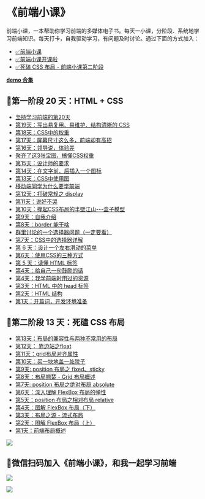 # 《前端小课》
前端小课，一本帮助你学习前端的多媒体电子书。每天一小课，分阶段、系统地学习前端知识。每天打卡，自我驱动学习，有问题及时讨论。通过下面的方式加入：

- [✅前端小课](https://mp.weixin.qq.com/mp/profile_ext?action=home&__biz=MzI5MTY0ODAwNQ==&scene=124#wechat_redirect)
- [✅前端小课开课啦](https://mp.weixin.qq.com/s/6_3hSOw5Lv4p-vxIJS1woQ)
- [✅死磕 CSS 布局 - 前端小课第二阶段](https://mp.weixin.qq.com/s/gtyiCDbtRRvBxOaR0DPkKg)

**[demo 合集](https://github.com/lefex/FE/tree/master/%E7%AC%AC%E4%B8%80%E9%98%B6%E6%AE%B5/code)**

## 🐝第一阶段 20 天：HTML + CSS

- [坚持学习前端的第20天](https://mp.weixin.qq.com/s/-js2txXGKUzEFEMUlF8JBg)
- [第19天：写出易复用、易维护、结构清晰的 CSS](https://mp.weixin.qq.com/s/IqqoMc967gFYfHRJoCAJhw)
- [第18天：CSS中的权重](https://mp.weixin.qq.com/s/b2f58P6P7E00RswRyuHzVQ)
- [第17天：屏幕尺寸这么多，前端却有高招](https://mp.weixin.qq.com/s/nlVmqSaUTsKKIFS2lXBg7Q)
- [第16天：领导说，体验差](https://mp.weixin.qq.com/s/CEh7LcHDqj5s5UebK5t-Vw)
- [聚齐了这3张宝图，搞懂CSS权重](https://mp.weixin.qq.com/s/wQOEMwQVdDYXpqSN7SuLcA)
- [第15天：设计师的要求](https://mp.weixin.qq.com/s/5nrVkgzfMXivl1mAEvrWyg)
- [第14天：在文字前、后插入一个图标](https://mp.weixin.qq.com/s/P03ieC4DiTuZzWRY3vDMZg)
- [第13天：CSS中使用图](https://mp.weixin.qq.com/s/16E5JnHtszJ2rMunlHFPGA)
- [移动端同学为什么要学前端](https://mp.weixin.qq.com/s/3hhPUbcMPUZp5GYjg7_Gog)
- [第12天：打破常规之 display](https://mp.weixin.qq.com/s/OZNDlCroFkK79EbqZpWr8g)
- [第11天：说好不哭](https://mp.weixin.qq.com/s/0rOCSAJjMq7N4t8U-I1gnw)
- [第10天：撑起CSS布局的半壁江山---盒子模型](https://mp.weixin.qq.com/s/lt7_v8V5g5sG1QdP4-TOFQ)
- [第9天：自我介绍](https://mp.weixin.qq.com/s/11D_PwSxll_lKUD-yzWkxQ)
- [第8天：border 能干啥](https://mp.weixin.qq.com/s/l9pLes4Q64-Yq0KtmcTWQA)
- [群里讨论的一个选择器问题（一定要看）](https://mp.weixin.qq.com/s/nS_kcIqBwO03mvF97BZCBQ)
- [第7天：CSS中的选择器详解](https://mp.weixin.qq.com/s/V00q_cJrpPoEUXD7Yxvyug)
- [第 6 天：设计一个左右滑动的菜单](https://mp.weixin.qq.com/s/hCbRtgZ9v0T9OJhJ15JAeA)
- [第6天：使用CSS的三种方式](https://mp.weixin.qq.com/s/pHy30He9hS2C4UPDGxYqlg)
- [第 5 天：读懂 HTML 标签](https://mp.weixin.qq.com/s/vvrt3zvOt8jsgaulayu5sg)
- [第4天：给自己一句鼓励的话](https://mp.weixin.qq.com/s/u1z009G2lYZK-SGFCXJhyw)
- [第4天：我学前端时用过的资源](https://mp.weixin.qq.com/s/Y5miYpQhtv4fotp0bFMJiw)
- [第3天：HTML 中的 head 标签](https://mp.weixin.qq.com/s/LMiPhxhHyOku6HTg0cBQsQ)
- [第2天：HTML 结构](https://mp.weixin.qq.com/s/7Vx2CYBPTuoHQfYsawQhzA)
- [第1天：开篇词，开发环境准备](https://mp.weixin.qq.com/s/66oU0fY502OYK9WpxiaCtA)


## 🌺第二阶段 13 天：死磕 CSS 布局

- [第13天：布局的兼容性与两种不常用的布局](https://mp.weixin.qq.com/s/fM8DkM9sGAGzu-G3TW_5UA)
- [第12天： 靠边站之float](https://mp.weixin.qq.com/s/ba8kJOU2a83NBnwG0y8fdQ)
- [第11天：grid布局对齐属性](https://mp.weixin.qq.com/s/9_zPYmfYzhIu-vgnfDGk4g)
- [第10天：买一块地盖一处院子](https://mp.weixin.qq.com/s/ZziZ9jDKGPORnV8Yv5r_lQ)
- [第9天: position 布局之 fixed、sticky](https://mp.weixin.qq.com/s/OOOrutqFKvOsY_Td-cpi4w)
- [第8天：布局翘楚 - Grid 布局概述](https://mp.weixin.qq.com/s/SJ7k23nIgMOcR2fDjOHhGg)
- [第7天: position 布局之绝对布局 absolute](https://mp.weixin.qq.com/s/UJZTjsKUC-aOo0zrNrryiQ)
- [第6天：深入理解 FlexBox 布局的弹性](https://mp.weixin.qq.com/s/XG5QeIUF-qkBAqd_jlUV9g)
- [第5天：position 布局之相对布局 relative](https://mp.weixin.qq.com/s/RFlSDGIq7ERm2CWCzpQCJQ)
- [第4天：图解 FlexBox 布局（下）](https://mp.weixin.qq.com/s/uct9apWqgznde1m2IMVgwA)
- [第3天：布局之源 - 流式布局](https://mp.weixin.qq.com/s/Ib2AnP47yuMe5HrWRyhTig)
- [第2天：图解 FlexBox 布局（上）](https://mp.weixin.qq.com/s/T-Z_8he9UxBBfL8Jb3zwtA)
- [第1天：前端布局概述](https://mp.weixin.qq.com/s/oDNuyEdgUPweSZiOWnriQA)


![](https://github.com/lefex/FE/blob/master/asset/css-layout.png)


## 🌹微信扫码加入《前端小课》，和我一起学习前端
![](https://github.com/lefex/FE/blob/master/asset/qrcode.png)

![](https://github.com/lefex/FE/blob/master/asset/1enter.png)
